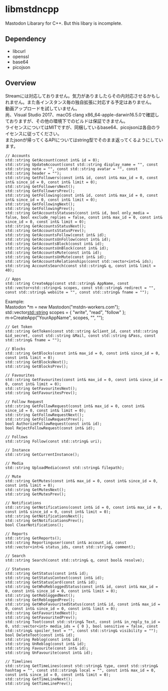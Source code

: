 # libmstdncpp
Mastodon Libarary for C++. But this libary is incomplete.

## Dependency
* libcurl
* openssl
* base64
* picojson

## Overview
Streamには対応しておりません。気力がありましたらその内対応させるかもしれません。また各インスタンス毎の独自拡張に対応する予定はありません。  
動画アップロードを試していません。  
尚、Visual Studio 2017、macOS clang x86_64-apple-darwin16.5.0で確認しておりますが、その他の環境下でのビルドは保証できません。  
ライセンスについてはMITですが、同梱しているbase64、picojsonは各自のライセンスに従ってください。  
またjsonが帰ってくるAPIについてはstring型でそのまま返ってくるようにしています。  

    // Accounts
    std::string GetAccount(const int& id = 0);
    std::string UpdateAccount(const std::string display_name = "", const std::string note = "", const std::string avatar = "", const std::string header = "");
    std::string GetFollowers(const int& id, const int& max_id = 0, const int& since_id = 0, const int& limit = 0);
    std::string GetFollowersNext();
    std::string GetFollowersPrev();
    std::string GetFollowing(const int& id, const int& max_id = 0, const int& since_id = 0, const int& limit = 0);
    std::string GetFollowingNext();
    std::string GetFollowingPrev();
    std::string GetAccountsStatuses(const int& id, bool only_media = false, bool exclude_replies = false, const int& max_id = 0, const int& since_id = 0, const int& limit = 0);
    std::string GetAccountsStatusNext();
    std::string GetAccountsStatusPrev();
    std::string GetAccountsFollow(const int& id);
    std::string GetAccountsUnFollow(const int& id);
    std::string GetAccountsBlock(const int& id);
    std::string GetAccountsUnBlock(const int& id);
    std::string GetAccountsMute(const int& id);
    std::string GetAccountsUnMute(const int& id);
    std::string GetAccountsRelationships(const std::vector<int>& ids);
    std::string AccountsSearch(const std::string& q, const int& limit = 40);

    // Apps
    std::string CreateApp(const std::string& AppName, const std::vector<std::string>& scopes, const std::string& redirect = "", const std::string& website = "", const std::string& fname = "");
    
Example:  
 	Mastodon *m = new Mastodon("mstdn-workers.com");  
    	std::vector<std::string> scopes = { "write", "read", "follow" };  
    	m->CreateApp("YourAppName", scopes, "", "");  

    // Get Token
    std::string GetToken(const std::string &client_id, const std::string &id_secret, const std::string &Mail, const std::string &Pass, const std::string& fname = "");

    // Blocks
    std::string GetBlocks(const int& max_id = 0, const int& since_id = 0, const int& limit = 0);
    std::string GetBlocksNext();
    std::string GetBlocksPrev();

    // Favourites
    std::string GetFavourites(const int& max_id = 0, const int& since_id = 0, const int& limit = 0);
    std::string GetFavouritesNext();
    std::string GetFavouritesPrev();

    // Follow Request
    std::string GetFollowRequest(const int& max_id = 0, const int& since_id = 0, const int& limit = 0);
    std::string GetFollowRequestNext();
    std::string GetFollowRequestPrev();
    bool AuthorizeFollowRequest(const int& id);
    bool RejectFollowRequest(const int& id);

    // Follows
    std::string Follow(const std::string& uri);

    // Instance
    std::string GetCurrentInstance();

    // Media
    std::string UploadMedia(const std::string& filepath);

    // Mute
    std::string GetMutes(const int& max_id = 0, const int& since_id = 0, const int& limit = 0);
    std::string GetMutesNext();
    std::string GetMutesPrev();

    // Notifications
    std::string GetNotifications(const int& id = 0, const int& max_id = 0, const int& since_id = 0, const int& limit = 0);
    std::string GetNotificationsNext();
    std::string GetNotificationsPrev();
    bool ClearNotifications();

    // Reports
    std::string GetReports();
    std::string Reportinguser(const int& account_id, const std::vector<int>& status_ids, const std::string& comment);

    // Search
    std::string Search(const std::string& q, const bool& resolve);
	
    // Statuses
    std::string GetStatus(const int& id);
    std::string GetStatusContext(const int& id);
    std::string GetStatusCard(const int& id);
    std::string GetWhoRebloggedStatus(const int& id, const int& max_id = 0, const int& since_id = 0, const int& limit = 0);
    std::string GetRebloggedNext();
    std::string GetRebloggedPrev();
    std::string GetWhoFavouritedStatus(const int& id, const int& max_id = 0, const int& since_id = 0, const int& limit = 0);
    std::string GetFavouritedNext();
    std::string GetFavouritedPrev();
    std::string Toot(const std::string& Text, const int& in_reply_to_id = 0, std::vector<int> media_ids = { 0 }, bool sensitive = false, const std::string& spoiler_text = "", const std::string& visibility = "");
    bool DeleteToot(const int& id);
    std::string Reblog(const int& id);
    std::string UnReblog(const int& id);
    std::string Favourite(const int& id);
    std::string UnFavourite(const int& id);

    // Timelines
    std::string GetTimeLines(const std::string& type, const std::string& hashtag = "", const std::string& local = "", const int& max_id = 0, const int& since_id = 0, const int& limit = 0);
    std::string GetTimeLineNext();
    std::string GetTimeLinePrev();

